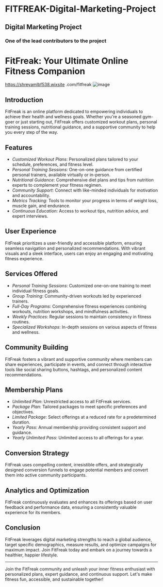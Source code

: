 # FITFREAK-Digital-Marketing-Project
## Digital Marketing Project
### One of the lead contributors to the project
# FitFreak: Your Ultimate Online Fitness Companion 
https://shreyamlbf538.wixsite
.com/fitfreak
![image](https://github.com/user-attachments/assets/1ba1acdb-dd18-496f-997a-2ff72bc815ec)


## Introduction
FitFreak is an online platform dedicated to empowering individuals to achieve their health and wellness goals. Whether you're a seasoned gym-goer or just starting out, FitFreak offers customized workout plans, personal training sessions, nutritional guidance, and a supportive community to help you every step of the way.

## Features
- *Customized Workout Plans*: Personalized plans tailored to your schedule, preferences, and fitness level.
- *Personal Training Sessions*: One-on-one guidance from certified personal trainers, available virtually or in-person.
- *Nutritional Guidance*: Comprehensive diet plans and tips from nutrition experts to complement your fitness regimen.
- *Community Support*: Connect with like-minded individuals for motivation and accountability.
- *Metrics Tracking*: Tools to monitor your progress in terms of weight loss, muscle gain, and endurance.
- *Continuous Education*: Access to workout tips, nutrition advice, and expert interviews.

## User Experience
FitFreak prioritizes a user-friendly and accessible platform, ensuring seamless navigation and personalized recommendations. With vibrant visuals and a sleek interface, users can enjoy an engaging and motivating fitness experience.

## Services Offered
- *Personal Training Sessions*: Customized one-on-one training to meet individual fitness goals.
- *Group Training*: Community-driven workouts led by experienced trainers.
- *Full-Day Programs*: Comprehensive fitness experiences combining workouts, nutrition workshops, and mindfulness activities.
- *Weekly Practices*: Regular sessions to maintain consistency in fitness routines.
- *Specialized Workshops*: In-depth sessions on various aspects of fitness and wellness.

## Community Building
FitFreak fosters a vibrant and supportive community where members can share experiences, participate in events, and connect through interactive tools like social sharing buttons, hashtags, and personalized content recommendations.

## Membership Plans
- *Unlimited Plan*: Unrestricted access to all FitFreak services.
- *Package Plan*: Tailored packages to meet specific preferences and objectives.
- *Limited Package*: Select offerings at a reduced rate for a predetermined duration.
- *Yearly Pass*: Annual membership providing consistent support and guidance.
- *Yearly Unlimited Pass*: Unlimited access to all offerings for a year.

## Conversion Strategy
FitFreak uses compelling content, irresistible offers, and strategically designed conversion funnels to engage potential members and convert them into active community participants.

## Analytics and Optimization
FitFreak continuously evaluates and enhances its offerings based on user feedback and performance data, ensuring a consistently valuable experience for its members.

## Conclusion
FitFreak leverages digital marketing strengths to reach a global audience, target specific demographics, measure results, and optimize campaigns for maximum impact. Join FitFreak today and embark on a journey towards a healthier, happier lifestyle.

---

Join the FitFreak community and unleash your inner fitness enthusiast with personalized plans, expert guidance, and continuous support. Let's make fitness fun, accessible, and sustainable together!
